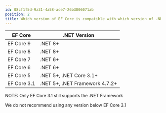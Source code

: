 ```yaml
---
id: 08cf1f5d-9a31-4a58-ace7-26b3806071ab
position: 2
title: Which version of EF Core is compatible with which version of .NET?
---
```


| EF Core | .NET Version |
| ------- | ------------ |
| EF Core 9 | .NET 8+ |
| EF Core 8 | .NET 8+ |
| EF Core 7 | .NET 6+ |
| EF Core 6 | .NET 6+ |
| EF Core 5 | .NET 5+, .NET Core 3.1+ |
| EF Core 3.1 | .NET 5+, .NET Framework 4.7.2+ |

NOTE: Only EF Core 3.1 still supports the .NET Framework

We do not recommend using any version below EF Core 3.1